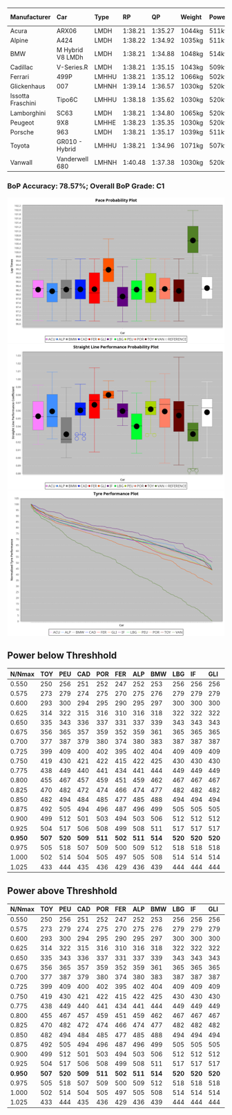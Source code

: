 |Manufacturer|Car|Type|RP|QP|Weight|Power¹|Threshhold|PINC|Power²|E/Stint|AVG Vmax|FDS|RDLC|L/Stint|BOP-Grade|ModelAccuracy|ModelPoints|Match%|
|:-|:-|:-|:-|:-|:-|:-|:-|:-|:-|:-|:-|:-|:-|:-|:-|:-|:-|:-|
|Acura|ARX06|LMDH|1:38.21|1:35.27|1044kg|511kw|210.0kph|0%|511kw|904MJ|303.79kph|-|1.02|29|-C2|100.00%|995|72.52%|
|Alpine|A424|LMDH|1:38.22|1:34.92|1035kg|511kw|210.0kph|0%|511kw|902MJ|305.12kph|-|1.03|29|~A1|81.46%|523|96.79%|
|BMW|M Hybrid V8 LMDh|LMDH|1:38.21|1:34.88|1048kg|514kw|210.0kph|0%|514kw|898MJ|300.20kph|-|1.02|29|-B1|98.60%|1690|86.50%|
|Cadillac|V-Series.R|LMDH|1:38.21|1:35.15|1043kg|509kw|210.0kph|0%|509kw|883MJ|304.08kph|-|1.02|29|-B1|98.38%|1765|88.03%|
|Ferrari|499P|LMHHU|1:38.21|1:35.12|1066kg|502kw|210.0kph|0%|502kw|885MJ|304.63kph|190kph|1.03|29|-A2|92.24%|2247|90.60%|
|Glickenhaus|007|LMHNH|1:39.14|1:36.57|1030kg|520kw|210.0kph|0%|520kw|913MJ|309.24kph|-|0.96|29|+E2|96.18%|554|51.64%|
|Issotta Fraschini|Tipo6C|LMHHU|1:38.18|1:35.62|1030kg|520kw|210.0kph|0%|520kw|917MJ|306.02kph|140kph|1.08|29|+A2|66.67%|96|92.64%|
|Lamborghini|SC63|LMDH|1:38.21|1:34.80|1065kg|520kw|210.0kph|0%|520kw|902MJ|301.64kph|-|1.02|29|-B1|96.77%|419|88.15%|
|Peugeot|9X8|LMHHE|1:38.23|1:35.35|1030kg|520kw|210.0kph|0%|520kw|910MJ|305.86kph|100kph|1.04|29|-A2|87.65%|1795|94.29%|
|Porsche|963|LMDH|1:38.21|1:35.17|1039kg|511kw|210.0kph|0%|511kw|893MJ|304.95kph|-|1.02|29|-B1|96.81%|5438|88.47%|
|Toyota|GR010 - Hybrid|LMHHU|1:38.21|1:34.96|1071kg|507kw|210.0kph|0%|507kw|900MJ|302.69kph|190kph|1.02|29|-A2|86.04%|1751|93.97%|
|Vanwall|Vanderwell 680|LMHNH|1:40.48|1:37.38|1030kg|520kw|210.0kph|0%|520kw|901MJ|300.46kph|-|1.01|29|+Ω2|91.42%|501|-0.78%|

### BoP Accuracy: 78.57%; Overall BoP Grade: C1
![PACECHART](./IMG/AUTO.png)
![STRAIGHTLINEPERFORMANCECHART](./IMG/AUTO_sp.png)
![TYREPERFORMANCECHART](./IMG/AUTO_tw.png)

## Power below Threshhold
|N/Nmax|TOY|PEU|CAD|POR|FER|ALP|BMW|LBG|IF|GLI|VAN|ACU|
|:-|:-|:-|:-|:-|:-|:-|:-|:-|:-|:-|:-|:-|
|0.550|250|256|251|252|247|252|253|256|256|256|256|252|
|0.575|273|279|274|275|270|275|276|279|279|279|279|275|
|0.600|293|300|294|295|290|295|297|300|300|300|300|295|
|0.625|314|322|315|316|310|316|318|322|322|322|322|316|
|0.650|335|343|336|337|331|337|339|343|343|343|343|337|
|0.675|356|365|357|359|352|359|361|365|365|365|365|359|
|0.700|377|387|379|380|374|380|383|387|387|387|387|380|
|0.725|399|409|400|402|395|402|404|409|409|409|409|402|
|0.750|419|430|421|422|415|422|425|430|430|430|430|422|
|0.775|438|449|440|441|434|441|444|449|449|449|449|441|
|0.800|455|467|457|459|451|459|462|467|467|467|467|459|
|0.825|470|482|472|474|466|474|477|482|482|482|482|474|
|0.850|482|494|484|485|477|485|488|494|494|494|494|485|
|0.875|492|505|494|496|487|496|499|505|505|505|505|496|
|0.900|499|512|501|503|494|503|506|512|512|512|512|503|
|0.925|504|517|506|508|499|508|511|517|517|517|517|508|
|**0.950**|**507**|**520**|**509**|**511**|**502**|**511**|**514**|**520**|**520**|**520**|**520**|**511**|
|0.975|505|518|507|509|500|509|512|518|518|518|518|509|
|1.000|502|514|504|505|497|505|508|514|514|514|514|505|
|1.025|433|444|435|436|429|436|439|444|444|444|444|436|

## Power above Threshhold
|N/Nmax|TOY|PEU|CAD|POR|FER|ALP|BMW|LBG|IF|GLI|VAN|ACU|
|:-|:-|:-|:-|:-|:-|:-|:-|:-|:-|:-|:-|:-|
|0.550|250|256|251|252|247|252|253|256|256|256|256|252|
|0.575|273|279|274|275|270|275|276|279|279|279|279|275|
|0.600|293|300|294|295|290|295|297|300|300|300|300|295|
|0.625|314|322|315|316|310|316|318|322|322|322|322|316|
|0.650|335|343|336|337|331|337|339|343|343|343|343|337|
|0.675|356|365|357|359|352|359|361|365|365|365|365|359|
|0.700|377|387|379|380|374|380|383|387|387|387|387|380|
|0.725|399|409|400|402|395|402|404|409|409|409|409|402|
|0.750|419|430|421|422|415|422|425|430|430|430|430|422|
|0.775|438|449|440|441|434|441|444|449|449|449|449|441|
|0.800|455|467|457|459|451|459|462|467|467|467|467|459|
|0.825|470|482|472|474|466|474|477|482|482|482|482|474|
|0.850|482|494|484|485|477|485|488|494|494|494|494|485|
|0.875|492|505|494|496|487|496|499|505|505|505|505|496|
|0.900|499|512|501|503|494|503|506|512|512|512|512|503|
|0.925|504|517|506|508|499|508|511|517|517|517|517|508|
|**0.950**|**507**|**520**|**509**|**511**|**502**|**511**|**514**|**520**|**520**|**520**|**520**|**511**|
|0.975|505|518|507|509|500|509|512|518|518|518|518|509|
|1.000|502|514|504|505|497|505|508|514|514|514|514|505|
|1.025|433|444|435|436|429|436|439|444|444|444|444|436|

